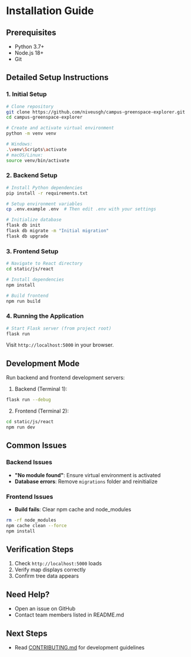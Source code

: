 # Installation Guide

## Prerequisites
- Python 3.7+
- Node.js 18+
- Git

## Detailed Setup Instructions

### 1. Initial Setup
```bash
# Clone repository
git clone https://github.com/niveusgh/campus-greenspace-explorer.git
cd campus-greenspace-explorer

# Create and activate virtual environment
python -m venv venv

# Windows:
.\venv\Scripts\activate
# macOS/Linux:
source venv/bin/activate
```

### 2. Backend Setup
```bash
# Install Python dependencies
pip install -r requirements.txt

# Setup environment variables
cp .env.example .env  # Then edit .env with your settings

# Initialize database
flask db init
flask db migrate -m "Initial migration"
flask db upgrade
```

### 3. Frontend Setup
```bash
# Navigate to React directory
cd static/js/react

# Install dependencies
npm install

# Build frontend
npm run build
```

### 4. Running the Application
```bash
# Start Flask server (from project root)
flask run
```
Visit `http://localhost:5000` in your browser.

## Development Mode

Run backend and frontend development servers:

1. Backend (Terminal 1):
```bash
flask run --debug
```

2. Frontend (Terminal 2):
```bash
cd static/js/react
npm run dev
```

## Common Issues

### Backend Issues
- **"No module found"**: Ensure virtual environment is activated
- **Database errors**: Remove `migrations` folder and reinitialize

### Frontend Issues
- **Build fails**: Clear npm cache and node_modules
```bash
rm -rf node_modules
npm cache clean --force
npm install
```

## Verification Steps
1. Check `http://localhost:5000` loads
2. Verify map displays correctly
3. Confirm tree data appears

## Need Help?
- Open an issue on GitHub
- Contact team members listed in README.md

## Next Steps
- Read [CONTRIBUTING.md](CONTRIBUTING.md) for development guidelines
